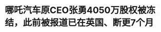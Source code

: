 <!DOCTYPE html>
<html lang="zh-CN">

<head>
    
<title>哪吒汽车原CEO张勇4050万股权被冻结，此前被报道已在英国、断更7个月_腾讯新闻</title>
<meta name="keywords" content="哪吒汽车,张勇,英国,首席执行官,股权,哪吒,桐乡">
<meta name="description" content="5月26日，据白鹿视频消息，企查查APP显示，近日，张勇新增一条股权冻结信息，冻结股权数额4050万元人民币，被冻结标的企业为桐乡合创德力叁科技咨询合伙企业（有限合伙），冻结日期自2025年5月13日至2028年5月12日，执行法院为浙江省嘉兴市桐乡市人民法院。此前，哪吒汽车原CEO张勇回应“在英国”传闻。据此前报道，2025年...">
<meta name="author" content="腾讯网">
<meta name="copyright" content="Copyright 1998 - 2025 Tencent. All Rights Reserved">
<meta property="og:type" content="news" />

<meta property="og:title" content="哪吒汽车原CEO张勇4050万股权被冻结，此前被报道已在英国、断更7个月_腾讯新闻" />
<meta property="og:description" content="5月26日，据白鹿视频消息，企查查APP显示，近日，张勇新增一条股权冻结信息，冻结股权数额4050万元人民币，被冻结标的企业为桐乡合创德力叁科技咨询合伙企业（有限合伙），冻结日期自2025年5月13日至2028年5月12日，执行法院为浙江省嘉兴市桐乡市人民法院。此前，哪吒汽车原CEO张勇回应“在英国”传闻。据此前报道，2025年..." />
<meta property="og:url" content="https://news.qq.com/rain/a/20250526A02DUZ00" />
<meta property="og:image" content="https://inews.gtimg.com/news_ls/ORGI5ykwDFpllBibdXoELI6Ydioq4g7h9fU7EpQpGfVRkAA_640330/0" />
<meta property="article:author" content="九派新闻" />
<meta property="article:published_time" content="2025-05-26 10:02:12" />
<meta property="category" content="auto" />

<meta name="baidu-site-verification" content="jJeIJ5X7pP" />
    <meta charset="utf-8" />
<meta http-equiv="X-UA-Compatible" content="IE=Edge" />
<meta name="viewport" content="width=device-width, initial-scale=1, shrink-to-fit=no" />
<link rel="dns-prefetch" href="mat1.gtimg.com">
<link rel="dns-prefetch" href="i.news.qq.com">
<link rel="shortcut icon" href="https://mat1.gtimg.com/qqcdn/qqindex2021/favicon.ico">
<script nomodule="true" src="https://mat1.gtimg.com/qqcdn/qqindex2021/common-static/20240515201444/core3-37-1.min.js"></script>
<script>
  try {
    if (!window.IntersectionObserver) {
      var observerScript = document.createElement('script');
      observerScript.src = "https://mat1.gtimg.com/qqcdn/qqindex2021/common-static/20241024141058/intersection-observer-polyfill.js";
      document.head.appendChild(observerScript);
    }
  } catch (error) {}
</script>

<script>
  try {
    if (!Element.prototype.scrollTo) {
      var scrollScript = document.createElement('script');
      scrollScript.src = "https://mat1.gtimg.com/qqcdn/qqindex2021/common-static/20241025153001/scroll-behavior-polyfill.js";
      document.head.appendChild(scrollScript);
    }
  } catch (error) {}
</script>
<script>
  try {
    if ('scrollRestoration' in window.history) {
      window.history.scrollRestoration = 'manual';
    }
    window.isPcClient = Boolean(window.electron) && (
      window.navigator.userAgent.indexOf('pc-client') > 0 ||
      window.navigator.userAgent.indexOf('TencentNews') > 0
    );
  } catch {}
</script>
<script>
  try {
    if (window.isPcClient) {
      var bodyStyle = document.createElement('style');
      bodyStyle.innerText = 'body{ zoom: 0.95 }';
      document.head.appendChild(bodyStyle);
    }
  } catch {}
</script>
<script>
  window.DATA = {"url":"https://view.inews.qq.com/a/20250526A02DUZ00","article_id":"20250526A02DUZ00","article_type":"0","title":"哪吒汽车原CEO张勇4050万股权被冻结，此前被报道已在英国、断更7个月","desc":"5月26日，据白鹿视频消息，企查查APP显示，近日，张勇新增一条股权冻结信息，冻结股权数额4050万元人民币，被冻结标的企业为桐乡合创德力叁科技咨询合伙企业（有限合伙），冻结日期自2025年5月13日至2028年5月12日，执行法院为浙江省嘉兴市桐乡市人民法院。此前，哪吒汽车原CEO张勇回应“在英国”传闻。据此前报道，2025年...","iNewsRecommendLevel":1,"abstract":"5月26日，据白鹿视频消息，企查查APP显示，近日，张勇新增一条股权冻结信息，冻结股权数额4050万元人民币，被冻结标的企业为桐乡合创德力叁科技咨询合伙企业（有限合伙），冻结日期自2025年5月13日至2028年5月12日，执行法院为浙江省嘉兴市桐乡市人民法院。此前，哪吒汽车原CEO张勇回应“在英国”传闻。据此前报道，2025年...","catalog1":"auto","ad_channel_sign":"auto","introduction":"","media":"九派新闻","media_id":"19079303","pubtime":"2025-05-26 10:02:12","comment_id":"8414872322","political":0,"cmsId":"20250526A02DUZ00","cms_id":"20250526A02DUZ00","closeAllAd":0,"closeAllFavorite":false,"originContent":{"directory":{"ai_list":null,"enable":2,"list":null},"key_points_show":["哪吒汽车原CEO张勇的股权被冻结，冻结金额4050万元人民币，冻结日期至2028年5月12日。","此前，张勇回应“在英国”传闻，表示仍担任哪吒汽车顾问，为公司四处奔波融资。","自2024年以来，哪吒汽车风波不断，包括资金链紧张、降薪、裁员等。","由于资金紧张，哪吒汽车曾寻求融资和努力自救，但目前公司运营捉襟见肘。","此外，哪吒汽车原CEO张勇曾办理英国签证，但目前身处英国传闻尚未得到证实。"],"text":"\u003cdiv class=\"rich_media_content\"\u003e\u003c!--NO_AD_ERROR_5_1--\u003e\u003cp\u003e5月26日，据白鹿视频消息，企查查APP显示，近日，张勇新增一条股权冻结信息，冻结股权数额4050万元人民币，被冻结标的企业为桐乡\u003c!--SECURE_LINK_BEGIN_0--\u003e合创\u003c!--SECURE_LINK_END_0--\u003e德力叁科技咨询合伙企业（有限合伙），冻结日期自2025年5月13日至2028年5月12日，执行法院为浙江省嘉兴市桐乡市人民法院。\u003c!--NO_AD_0--\u003e\u003c!--EOP_0--\u003e\u003c/p\u003e\u003c!--PARAGRAPH_0--\u003e\u003cp\u003e\u003c/p\u003e\u003cdiv data-exeditor-arbitrary-box=\"image-box\"\u003e\u003c!--IMG_0--\u003e\u003c/div\u003e\u003cp\u003e\u003c/p\u003e\u003cp\u003e此前，\u003c!--SECURE_LINK_BEGIN_1--\u003e哪吒汽车\u003c!--SECURE_LINK_END_1--\u003e原CEO张勇回应“在英国”传闻。\u003c/p\u003e\u003cp\u003e\u003c/p\u003e\u003cp\u003e据此前报道，2025年4月，网络流传多段哪吒汽车经销商向哪吒汽车要钱的视频。\u003c/p\u003e\u003cp\u003e\u003c/p\u003e\u003cp\u003e视频中有经销商称，从去年9月份到现在，厂家从未正面回应过经销商们哪怕一次消息，全靠传言。\u003c/p\u003e\u003cp\u003e\u003c/p\u003e\u003cp\u003e4月14日，哪吒汽车贵州某经销商周某接受红星新闻记者采访时表示，他已经抵达桐乡市，希望哪吒汽车将拖欠他们的钱款还了，但是没有得到妥善解决。\u003c/p\u003e\u003cp\u003e\u003c/p\u003e\u003cp\u003e哪吒汽车相关负责人回应此事，称从经销商层面来讲，\u003cstrong\u003e他们讲述的事情和实际情况是相符的。从去年哪吒汽车爆出资金链紧张以来，公司一直在寻求融资、努力自救。情况不是那么乐观，还在积极地推进当中。\u003c/strong\u003e\u003c/p\u003e\u003cp\u003e\u003c/p\u003e\u003cp\u003e“我们现在该努力的都在努力，但对于陷入困境的车企来说要进一步融资是很难的。公司经营管理团队还没放弃，一直在做各种努力。供应商反映的事实肯定是存在的，现在也在积极地寻找办法帮他们解决。”该名负责人说。\u003c/p\u003e\u003cp\u003e\u003c/p\u003e\u003cdiv data-exeditor-arbitrary-box=\"image-box\"\u003e\u003c!--IMG_1--\u003e\u003c/div\u003e\u003cp class=\"qqnews_image_desc\" style=\"color: #666; font-size: 14px; text-align: center\"\u003e图源：视觉中国\u003c/p\u003e\u003cp\u003e2024年以来，哪吒汽车风波不断。\u003c/p\u003e\u003cp\u003e\u003c/p\u003e\u003cp\u003e据证券时报，有认证为“哪吒汽车员工”的网友在第三方平台称，“哪吒汽车已经发不出工资，并且欠了供应商很多钱”，其还奉劝“大家买哪吒汽车谨慎”。\u003c/p\u003e\u003cp\u003e\u003c/p\u003e\u003cp\u003e彼时，哪吒汽车有关负责人回应称，公司正在进行一系列积极的内部管理变革，包括工资结构调整和绩效考核体系的优化。在此过程中，一线销售人员与工厂员工均已按时发放薪资，其余人员先按薪资50%发放，剩余部分待方案通过之后补发。公司方面还透露，其中层和高管在做股权优化和薪资架构调整，IPO前要确权，因此部分工资发放稍慢。\u003c!--NO_AD_1--\u003e\u003c!--EOP_1--\u003e\u003c/p\u003e\u003c!--PARAGRAPH_1--\u003e\u003cp\u003e\u003c/p\u003e\u003cp\u003e去年10月末，哪吒汽车又传出降薪消息。据媒体报道，哪吒汽车自9月1日起降薪，降薪梯度具体为年薪100万元以上的员工降薪30%；年薪50万元至100万元的员工降薪20%；年薪30万元至50万元的员工降薪10%；年薪30万元以下的员工降薪5%。\u003c!--NO_AD_2--\u003e\u003c!--EOP_2--\u003e\u003c/p\u003e\u003c!--PARAGRAPH_2--\u003e\u003cp\u003e\u003c/p\u003e\u003cp\u003e对此，哪吒汽车回应称，面对当前复杂多变的市场环境，公司必须采取措施来应对挑战。其中包括实施机构精简、裁汰冗员、业务聚焦、扁平化管理等一系列举措，推动公司向更加高效、精益的运营模式转变。\u003c/p\u003e\u003cp\u003e\u003c/p\u003e\u003cp\u003e降薪余波尚未平息。2024年11月7日，媒体又爆出哪吒汽车启动大比例裁员。据财联社的报道，公司此次裁员比例最高或达到70%，各部门有差异。哪吒汽车则称其在构建更集中高效的组织架构，分部门按业务要求和未来发展需要进行整合。\u003c!--NO_AD_3--\u003e\u003c!--EOP_3--\u003e\u003c/p\u003e\u003c!--PARAGRAPH_3--\u003e\u003cp\u003e\u003c/p\u003e\u003cp\u003e此外，同日，A股公司埃夫特（688165）披露，公司作为原告，对合众新能源宜春分公司（下称“宜春合众”）及合众新能源汽车股份有限公司（下称“合众汽车”）提起诉讼并于2024年11月6日收到宜春市袁州区人民法院出具的《受理案件通知书》。证券时报记者注意到，上述诉讼源于宜春合众拖欠逾4800万元货款所致。\u003c!--NO_AD_4--\u003e\u003c!--EOP_4--\u003e\u003c/p\u003e\u003c!--PARAGRAPH_4--\u003e\u003cp\u003e\u003c/p\u003e\u003cdiv data-exeditor-arbitrary-box=\"image-box\"\u003e\u003c!--IMG_2--\u003e\u003c/div\u003e\u003cp\u003e\u003c/p\u003e\u003cp\u003e2025年4月，有知情人士透露，哪吒汽车原CEO\u003c!--SECURE_LINK_BEGIN_2--\u003e张勇\u003c!--SECURE_LINK_END_2--\u003e在离职哪吒前已经办理了英国签证，目前已身在英国。\u003c/p\u003e\u003cp\u003e\u003c/p\u003e\u003cp\u003e14日下午，据第一财经日报消息，张勇在朋友圈回应，“感谢大家关心，看到网络上一些传闻，至今仍担任哪吒汽车顾问，为公司四处奔波融资。”\u003c/p\u003e\u003cp\u003e\u003c/p\u003e\u003cp\u003e此外，封面新闻记者向哪吒汽车内部管理层询问张勇在英国一事是否属实，公司是否正常运转时，对方表示：“这个真的不知情，公司在正常运转，但运营捉襟见肘。”\u003c/p\u003e\u003cp\u003e\u003c/p\u003e\u003cdiv data-exeditor-arbitrary-box=\"image-box\"\u003e\u003c!--IMG_3--\u003e\u003c/div\u003e\u003cp class=\"qqnews_image_desc\" style=\"color: #666; font-size: 14px; text-align: center\"\u003e张勇。图源：哪吒汽车\u003c/p\u003e\u003cp\u003e4月17日，据媒体报道，哪吒汽车原CEO张勇将其微博账号内容全部隐藏。\u003c/p\u003e\u003cp\u003e\u003c/p\u003e\u003cp\u003e截至发稿，张勇微博粉丝量为34.2万，其微博账号中所有内容已无法查看。\u003c/p\u003e\u003cp\u003e\u003c/p\u003e\u003cp\u003e张勇的抖音短视频账号目前仍然正常，截至发稿，其抖音账号粉丝量为59.5万。\u003c/p\u003e\u003cp\u003e\u003c/p\u003e\u003cdiv data-exeditor-arbitrary-box=\"image-box\"\u003e\u003c!--IMG_4--\u003e\u003c/div\u003e\u003cp\u003e\u003c/p\u003e\u003cp\u003e\u003c/p\u003e\u003cp\u003e\u003c/p\u003e\u003cp\u003e微信编辑：十月\u003c/p\u003e\u003cp\u003e审核：凌山\u003c/p\u003e\u003cp\u003e\u003cstrong\u003e【来源：九派新闻综合白鹿视频、封面新闻、21世纪经济报道、红星新闻、四川观察、此前报道等】\u003c/strong\u003e\u003c/p\u003e\u003cp\u003e\u003cstrong\u003e声明：此文版权归原作者所有，若有来源错误或者侵犯您的合法权益，您可通过邮箱与我们取得联系，我们将及时进行处理。邮箱地址：jpbl@jp.jiupainews.com\u003c/strong\u003e\u003c/p\u003e\u003cp\u003e\u003c/p\u003e\u003cdiv powered-by=\"qqnews_ex-editor\"\u003e\u003c/div\u003e\u003cstyle\u003e.rich_media_content{--news-tabel-th-night-color: #444444;--news-font-day-color: #333;--news-font-night-color: #d9d9d9;--news-bottom-distance: 22px}.rich_media_content p:not([data-exeditor-arbitrary-box=image-box]){letter-spacing:.5px;line-height:30px;margin-bottom:var(--news-bottom-distance);word-wrap:break-word}.rich_media_content{color:var(--news-font-day-color);font-size:18px}@media(prefers-color-scheme:dark){body:not([data-weui-theme=light]):not([dark-mode-disable=true]) .rich_media_content p:not([data-exeditor-arbitrary-box=image-box]){letter-spacing:.5px;line-height:30px;margin-bottom:var(--news-bottom-distance);word-wrap:break-word}body:not([data-weui-theme=light]):not([dark-mode-disable=true]) .rich_media_content{color:var(--news-font-night-color)}}.data_color_scheme_dark .rich_media_content p:not([data-exeditor-arbitrary-box=image-box]){letter-spacing:.5px;line-height:30px;margin-bottom:var(--news-bottom-distance);word-wrap:break-word}.data_color_scheme_dark .rich_media_content{color:var(--news-font-night-color)}.data_color_scheme_dark .rich_media_content{font-size:18px}.rich_media_content p[data-exeditor-arbitrary-box=image-box]{margin-bottom:11px}.rich_media_content\u003ediv:not(.qnt-video),.rich_media_content\u003esection{margin-bottom:var(--news-bottom-distance)}.rich_media_content hr{margin-bottom:var(--news-bottom-distance)}.rich_media_content .link_list{margin:0;margin-top:20px;min-height:0!important}.rich_media_content blockquote{background:#f9f9f9;border-left:6px solid #ccc;margin:1.5em 10px;padding:.5em 10px}.rich_media_content blockquote p{margin-bottom:0!important}.data_color_scheme_dark .rich_media_content blockquote{background:#323232}@media(prefers-color-scheme:dark){body:not([data-weui-theme=light]):not([dark-mode-disable=true]) .rich_media_content blockquote{background:#323232}}.rich_media_content ol[data-ex-list]{--ol-start: 1;--ol-list-style-type: decimal;list-style-type:none;counter-reset:olCounter calc(var(--ol-start,1) - 1);position:relative}.rich_media_content ol[data-ex-list]\u003eli\u003e:first-child::before{content:counter(olCounter,var(--ol-list-style-type)) '. ';counter-increment:olCounter;font-variant-numeric:tabular-nums;display:inline-block}.rich_media_content ul[data-ex-list]{--ul-list-style-type: circle;list-style-type:none;position:relative}.rich_media_content ul[data-ex-list].nonUnicode-list-style-type\u003eli\u003e:first-child::before{content:var(--ul-list-style-type) ' ';font-variant-numeric:tabular-nums;display:inline-block;transform:scale(0.5)}.rich_media_content ul[data-ex-list].unicode-list-style-type\u003eli\u003e:first-child::before{content:var(--ul-list-style-type) ' ';font-variant-numeric:tabular-nums;display:inline-block;transform:scale(0.8)}.rich_media_content ol:not([data-ex-list]){padding-left:revert}.rich_media_content ul:not([data-ex-list]){padding-left:revert}.rich_media_content table{display:table;border-collapse:collapse;margin-bottom:var(--news-bottom-distance)}.rich_media_content table th,.rich_media_content table td{word-wrap:break-word;border:1px solid #ddd;white-space:nowrap;padding:2px 5px}.rich_media_content table th{font-weight:700;background-color:#f0f0f0;text-align:left}.rich_media_content table p{margin-bottom:0!important}.data_color_scheme_dark .rich_media_content table th{background:var(--news-tabel-th-night-color)}@media(prefers-color-scheme:dark){body:not([data-weui-theme=light]):not([dark-mode-disable=true]) .rich_media_content table th{background:var(--news-tabel-th-night-color)}}.rich_media_content .qqnews_image_desc,.rich_media_content p[type=om-image-desc]{line-height:20px!important;text-align:center!important;font-size:14px!important;color:#666!important}.rich_media_content div[data-exeditor-arbitrary-box=wrap]:not([data-exeditor-arbitrary-box-special-style]){max-width:100%}.rich_media_content .qqnews-content{--wmfont: 0;--wmcolor: transparent;font-size:var(--wmfont);color:var(--wmcolor);line-height:var(--wmfont)!important;margin-bottom:var(--wmfont)!important}.rich_media_content .qqnews_sign_emphasis{background:#f7f7f7}.rich_media_content .qqnews_sign_emphasis ol{word-wrap:break-word;border:none;color:#5c5c5c;line-height:28px;list-style:none;margin:14px 0 6px;padding:16px 15px 4px}.rich_media_content .qqnews_sign_emphasis p{margin-bottom:12px!important}.rich_media_content .qqnews_sign_emphasis ol\u003eli\u003ep{padding-left:30px}.rich_media_content .qqnews_sign_emphasis ol\u003eli{list-style:none}.rich_media_content .qqnews_sign_emphasis ol\u003eli\u003ep:first-child::before{margin-left:-30px;content:counter(olCounter,decimal) ''!important;counter-increment:olCounter!important;font-variant-numeric:tabular-nums!important;background:#37f;border-radius:2px;color:#fff;font-size:15px;font-style:normal;text-align:center;line-height:18px;width:18px;height:18px;margin-right:12px;position:relative;top:-1px}.data_color_scheme_dark .rich_media_content .qqnews_sign_emphasis{background:#262626}.data_color_scheme_dark .rich_media_content .qqnews_sign_emphasis ol\u003eli\u003ep{color:#a9a9a9}@media(prefers-color-scheme:dark){body:not([data-weui-theme=light]):not([dark-mode-disable=true]) .rich_media_content .qqnews_sign_emphasis{background:#262626}body:not([data-weui-theme=light]):not([dark-mode-disable=true]) .rich_media_content .qqnews_sign_emphasis ol\u003eli\u003ep{color:#a9a9a9}}.rich_media_content h1,.rich_media_content h2,.rich_media_content h3,.rich_media_content h4,.rich_media_content h5,.rich_media_content h6{margin-bottom:var(--news-bottom-distance);font-weight:700}.rich_media_content h1{font-size:20px}.rich_media_content h2,.rich_media_content h3{font-size:19px}.rich_media_content h4,.rich_media_content h5,.rich_media_content h6{font-size:18px}.rich_media_content li:empty{display:none}.rich_media_content ul,.rich_media_content ol{margin-bottom:var(--news-bottom-distance)}.rich_media_content div\u003ep:only-child{margin-bottom:0!important}.rich_media_content .cms-cke-widget-title-wrap p{margin-bottom:0!important}\u003c/style\u003e\u003c/div\u003e","version":"v2"},"originAttribute":{"IMG_0":{"bigOrigUrl":"https://inews.gtimg.com/om_bt/OwiyqheBX-9UrnP8-II8pPFS0_TTT8wSxoodMKEyG-rFgAA/0","compressUrl":"https://inews.gtimg.com/om_bt/OwiyqheBX-9UrnP8-II8pPFS0_TTT8wSxoodMKEyG-rFgAA/641","desc":"","fullPic":"1","height":364,"imgurl0":"https://inews.gtimg.com/om_bt/OwiyqheBX-9UrnP8-II8pPFS0_TTT8wSxoodMKEyG-rFgAA/0","imgurl1000":"https://inews.gtimg.com/om_bt/OwiyqheBX-9UrnP8-II8pPFS0_TTT8wSxoodMKEyG-rFgAA/1000","islong":0,"origUrl":"https://inews.gtimg.com/om_bt/OwiyqheBX-9UrnP8-II8pPFS0_TTT8wSxoodMKEyG-rFgAA/641","size":187,"style":"display: inline-block; max-width: 100%; width: 690px","thumb":"https://inews.gtimg.com/om_bt/OwiyqheBX-9UrnP8-II8pPFS0_TTT8wSxoodMKEyG-rFgAA_181x181s/0","url":"https://inews.gtimg.com/om_bt/OwiyqheBX-9UrnP8-II8pPFS0_TTT8wSxoodMKEyG-rFgAA/641","width":641},"IMG_1":{"bigOrigUrl":"https://inews.gtimg.com/om_bt/Oz0kc9SusbAJFjJ7LBZdNwbdsPc18mfp82qrcCDVDn6qoAA/0","compressUrl":"https://inews.gtimg.com/om_bt/Oz0kc9SusbAJFjJ7LBZdNwbdsPc18mfp82qrcCDVDn6qoAA/641","desc":"","fullPic":"1","height":427,"imgurl0":"https://inews.gtimg.com/om_bt/Oz0kc9SusbAJFjJ7LBZdNwbdsPc18mfp82qrcCDVDn6qoAA/0","imgurl1000":"https://inews.gtimg.com/om_bt/Oz0kc9SusbAJFjJ7LBZdNwbdsPc18mfp82qrcCDVDn6qoAA/1000","islong":0,"origUrl":"https://inews.gtimg.com/om_bt/Oz0kc9SusbAJFjJ7LBZdNwbdsPc18mfp82qrcCDVDn6qoAA/641","size":100,"style":"display: inline-block; max-width: 100%; width: 1080px","thumb":"https://inews.gtimg.com/om_bt/Oz0kc9SusbAJFjJ7LBZdNwbdsPc18mfp82qrcCDVDn6qoAA_181x181s/0","url":"https://inews.gtimg.com/om_bt/Oz0kc9SusbAJFjJ7LBZdNwbdsPc18mfp82qrcCDVDn6qoAA/641","width":641},"IMG_2":{"bigOrigUrl":"https://inews.gtimg.com/om_bt/OIPTjeC7WYcp2Keqd2tmXVKGIVXa7_nd2CRXz9hrD-WUsAA/0","compressUrl":"https://inews.gtimg.com/om_bt/OIPTjeC7WYcp2Keqd2tmXVKGIVXa7_nd2CRXz9hrD-WUsAA/641","desc":"","fullPic":"1","height":583,"imgurl0":"https://inews.gtimg.com/om_bt/OIPTjeC7WYcp2Keqd2tmXVKGIVXa7_nd2CRXz9hrD-WUsAA/0","imgurl1000":"https://inews.gtimg.com/om_bt/OIPTjeC7WYcp2Keqd2tmXVKGIVXa7_nd2CRXz9hrD-WUsAA/1000","islong":0,"origUrl":"https://inews.gtimg.com/om_bt/OIPTjeC7WYcp2Keqd2tmXVKGIVXa7_nd2CRXz9hrD-WUsAA/641","size":88,"style":"display: inline-block; max-width: 100%; width: 1080px","thumb":"https://inews.gtimg.com/om_bt/OIPTjeC7WYcp2Keqd2tmXVKGIVXa7_nd2CRXz9hrD-WUsAA_181x181s/0","url":"https://inews.gtimg.com/om_bt/OIPTjeC7WYcp2Keqd2tmXVKGIVXa7_nd2CRXz9hrD-WUsAA/641","width":641},"IMG_3":{"bigOrigUrl":"https://inews.gtimg.com/om_bt/OnZ_P9B5ekSsGLJk7O2bMcROnDnwqpq1QCd8_uQ9A73ZcAA/0","compressUrl":"https://inews.gtimg.com/om_bt/OnZ_P9B5ekSsGLJk7O2bMcROnDnwqpq1QCd8_uQ9A73ZcAA/641","desc":"","fullPic":"1","height":427,"imgurl0":"https://inews.gtimg.com/om_bt/OnZ_P9B5ekSsGLJk7O2bMcROnDnwqpq1QCd8_uQ9A73ZcAA/0","imgurl1000":"https://inews.gtimg.com/om_bt/OnZ_P9B5ekSsGLJk7O2bMcROnDnwqpq1QCd8_uQ9A73ZcAA/1000","islong":0,"origUrl":"https://inews.gtimg.com/om_bt/OnZ_P9B5ekSsGLJk7O2bMcROnDnwqpq1QCd8_uQ9A73ZcAA/641","size":193,"style":"display: inline-block; max-width: 100%; width: 1080px","thumb":"https://inews.gtimg.com/om_bt/OnZ_P9B5ekSsGLJk7O2bMcROnDnwqpq1QCd8_uQ9A73ZcAA_181x181s/0","url":"https://inews.gtimg.com/om_bt/OnZ_P9B5ekSsGLJk7O2bMcROnDnwqpq1QCd8_uQ9A73ZcAA/641","width":641},"IMG_4":{"bigOrigUrl":"https://inews.gtimg.com/om_bt/OO7mORcHRufUjZGq53VWwda7auaaoWTwB7fco_cZUvQzwAA/0","compressUrl":"https://inews.gtimg.com/om_bt/OO7mORcHRufUjZGq53VWwda7auaaoWTwB7fco_cZUvQzwAA/641","desc":"","fullPic":"1","height":1026,"imgurl0":"https://inews.gtimg.com/om_bt/OO7mORcHRufUjZGq53VWwda7auaaoWTwB7fco_cZUvQzwAA/0","imgurl1000":"https://inews.gtimg.com/om_bt/OO7mORcHRufUjZGq53VWwda7auaaoWTwB7fco_cZUvQzwAA/1000","islong":0,"origUrl":"https://inews.gtimg.com/om_bt/OO7mORcHRufUjZGq53VWwda7auaaoWTwB7fco_cZUvQzwAA/641","size":283,"style":"display: inline-block; max-width: 100%; width: 1080px","thumb":"https://inews.gtimg.com/om_bt/OO7mORcHRufUjZGq53VWwda7auaaoWTwB7fco_cZUvQzwAA_181x181s/0","url":"https://inews.gtimg.com/om_bt/OO7mORcHRufUjZGq53VWwda7auaaoWTwB7fco_cZUvQzwAA/641","width":641},"SECURE_LINK_BEGIN_0":{"cms_orig_info":{"desc":"合创","trust_level":1,"type":"huaci_car","url":"https://auto.qq.com/h5/select.html/?qnShowType=1#/vehicle?brand_id=336\u0026source=article_underline_word"},"desc":"合创","trust_level":1,"type":"huaci_car","url":"https://auto.qq.com/h5/select.html/?qnShowType=1#/vehicle?brand_id=336\u0026source=article_underline_word"},"SECURE_LINK_BEGIN_1":{"cms_orig_info":{"desc":"哪吒汽车","trust_level":1,"type":"huaci_car","url":"https://auto.qq.com/h5/select.html/?qnShowType=1#/vehicle?brand_id=325\u0026source=article_underline_word"},"desc":"哪吒汽车","trust_level":1,"type":"huaci_car","url":"https://auto.qq.com/h5/select.html/?qnShowType=1#/vehicle?brand_id=325\u0026source=article_underline_word"},"SECURE_LINK_END_0":{"trust_level":1},"SECURE_LINK_END_1":{"trust_level":1}},"selfDeclare":{},"userAddress":"湖北","card":{"chlid":"19079303","chlname":"九派新闻","desc":"只提供最有价值的信息","icon":"http://inews.gtimg.com/newsapp_ls/0/15492665574_200200/0","msgEntry":1,"uin":"ecf6c1548966eaef09902ebd99b9d93763","update_frequency":"0","vip_desc":"武汉晨报九派新闻官方账号","vip_icon_night":"http://inews.gtimg.com/newsapp_ls/0/14876049528/0","vip_place":"left","vip_type":"30013","vip_icon":"http://inews.gtimg.com/newsapp_ls/0/14876049251/0","vip_type_new":"30013","suid":"8QMf1nla7YwVujre","liveInfo":{"roomID":"1366522936","roomStatus":"1","cms_id":"PLV2025052604045000","article_type":"575"},"cpLevel":1},"interationCount":{"like":10,"collect":5,"share":17},"payment_info":{},"article_is_pay":false,"payment_column_info_v1":{"is_column_pay":false,"read_count_all":0},"tag_info_item":null,"contentWordsNum":1489,"extraProperty":{"FeedbackDetailDisableInsert":0,"zanSkinType":""},"relateWelfare":{},"aiSwitch":true,"isOversize":false,"videoArr":[]};
</script>
<script>
  window.channelInfo = {"channelConfig":{"channelNav":[{"_auto_id":"1","active_alien_img":"","alien_img":"","channel_id":"news_news_home","is_local":"0","link":"https://www.qq.com","name_cn":"首页","name_en":"home"},{"_auto_id":"2","active_alien_img":"","alien_img":"","channel_id":"news_news_top","is_local":"0","link":"","name_cn":"要闻","name_en":"news"},{"_auto_id":"4","active_alien_img":"","alien_img":"","channel_id":"news_news_bj","is_local":"1","link":"","name_cn":"北京","name_en":"bj"},{"_auto_id":"5","active_alien_img":"","alien_img":"","channel_id":"news_news_finance","is_local":"0","link":"","name_cn":"财经","name_en":"finance"},{"_auto_id":"6","active_alien_img":"","alien_img":"","channel_id":"news_news_tech","is_local":"0","link":"","name_cn":"科技","name_en":"tech"},{"_auto_id":"7","active_alien_img":"","alien_img":"","channel_id":"tv","is_local":"0","link":"https://v.qq.com/channel/tv/?ptag=qqnews","name_cn":"电视剧","name_en":"tv"},{"_auto_id":"8","active_alien_img":"","alien_img":"","channel_id":"news_news_qa","is_local":"0","link":"","name_cn":"热问","name_en":"qa"},{"_auto_id":"9","active_alien_img":"","alien_img":"","channel_id":"news_news_ent","is_local":"0","link":"","name_cn":"娱乐","name_en":"ent"},{"_auto_id":"10","active_alien_img":"","alien_img":"","channel_id":"variety","is_local":"0","link":"https://v.qq.com/channel/variety/?ptag=qqnews","name_cn":"综艺","name_en":"variety"},{"_auto_id":"11","active_alien_img":"","alien_img":"","channel_id":"news_news_sports","is_local":"0","link":"","name_cn":"体育","name_en":"sports"},{"_auto_id":"13","active_alien_img":"","alien_img":"","channel_id":"news_news_nba","is_local":"0","link":"","name_cn":"NBA","name_en":"nba"},{"_auto_id":"14","active_alien_img":"","alien_img":"","channel_id":"news_news_world","is_local":"0","link":"","name_cn":"国际","name_en":"world"},{"_auto_id":"15","active_alien_img":"","alien_img":"","channel_id":"news_news_mil","is_local":"0","link":"","name_cn":"军事","name_en":"milite"},{"_auto_id":"16","active_alien_img":"","alien_img":"","channel_id":"news_news_auto","is_local":"0","link":"","name_cn":"汽车","name_en":"auto"},{"_auto_id":"17","active_alien_img":"","alien_img":"","channel_id":"news_news_house","is_local":"0","link":"","name_cn":"房产","name_en":"house"},{"_auto_id":"18","active_alien_img":"","alien_img":"","channel_id":"news_news_edu","is_local":"0","link":"","name_cn":"教育","name_en":"edu"},{"_auto_id":"19","active_alien_img":"","alien_img":"","channel_id":"news_news_antip","is_local":"0","link":"","name_cn":"健康","name_en":"health"},{"_auto_id":"20","active_alien_img":"","alien_img":"","channel_id":"news_news_video","is_local":"0","link":"","name_cn":"视频","name_en":"video"},{"_auto_id":"21","active_alien_img":"","alien_img":"","channel_id":"news_news_game","is_local":"0","link":"","name_cn":"游戏","name_en":"games"},{"_auto_id":"22","active_alien_img":"","alien_img":"","channel_id":"news_news_nchupin","is_local":"0","link":"","name_cn":"眼界","name_en":"chupin"},{"_auto_id":"24","active_alien_img":"","alien_img":"","channel_id":"news_news_football","is_local":"0","link":"","name_cn":"足球","name_en":"football"},{"_auto_id":"25","active_alien_img":"","alien_img":"","channel_id":"news_news_kepu","is_local":"0","link":"","name_cn":"科学","name_en":"kepu"},{"_auto_id":"26","active_alien_img":"","alien_img":"","channel_id":"news_news_digi","is_local":"0","link":"","name_cn":"数码","name_en":"digi"},{"_auto_id":"28","active_alien_img":"","alien_img":"","channel_id":"ymzx","is_local":"0","link":"https://gamer.qq.com/v2/cloudgame/game/96897?ichannel=txxwpc0Ftxxwpc1","name_cn":"元梦之星","name_en":"news_news_ymzx"},{"_auto_id":"31","active_alien_img":"","alien_img":"","channel_id":"movie","is_local":"0","link":"https://v.qq.com/channel/movie/?ptag=qqnews","name_cn":"电影","name_en":"movie"},{"_auto_id":"32","active_alien_img":"","alien_img":"","channel_id":"news_news_esport","is_local":"0","link":"","name_cn":"电竞","name_en":"esport"},{"_auto_id":"34","active_alien_img":"","alien_img":"","channel_id":"news_news_history","is_local":"0","link":"","name_cn":"历史","name_en":"history"},{"_auto_id":"35","active_alien_img":"","alien_img":"","channel_id":"news_news_baby","is_local":"0","link":"","name_cn":"育儿","name_en":"baby"},{"_auto_id":"36","active_alien_img":"","alien_img":"","channel_id":"hbjy","is_local":"0","link":"https://gp.qq.com/act/a20250421mnqlx/news.shtml","name_cn":"和平精英","name_en":"news_news_hbjy"},{"_auto_id":"37","active_alien_img":"","alien_img":"","channel_id":"cloud_gamer","is_local":"0","link":"https://gamer.qq.com/?ichannel=txxwpc0Ftxxwpc1","name_cn":"云游戏","name_en":"cloud_gamer"},{"_auto_id":"38","active_alien_img":"","alien_img":"","channel_id":"news_news_lic","is_local":"0","link":"","name_cn":"理财","name_en":"finance_licai"},{"_auto_id":"39","active_alien_img":"","alien_img":"","channel_id":"news_news_istock","is_local":"0","link":"","name_cn":"股票","name_en":"finance_stock"},{"_auto_id":"40","active_alien_img":"","alien_img":"","channel_id":"ren_min_shi_pin","is_local":"0","link":"https://news.qq.com/omn/author/8QMd3Hld74cbujbY?tab=om_video","name_cn":"人民视频","name_en":"ren_min_shi_pin"},{"_auto_id":"41","active_alien_img":"","alien_img":"","channel_id":"news_news_weather","is_local":"0","link":"https://tianqi.qq.com/index.htm","name_cn":"天气","name_en":"weather"}]}};
</script>
<script>
  window.articleConfig = {"rightConfig":[{"_auto_id":"1","category_key":"default","modules":"{\"moduleList\":[{\"title\":\"作者其他文章\",\"id\":\"user_article\"},{\"title\":\"精选视频\",\"id\":\"video_album\",\"videoType\":\"tag\",\"videoId\":\"aUepxrtchGM=\",\"isSticky\":0},{\"title\":\"下载条\",\"id\":\"download_banner\",\"isSticky\":1},{\"title\":\"热点榜\",\"id\":\"hot_rank_list\",\"isSticky\":1},{\"title\":\"广告推广\",\"id\":\"ssp_ad_module\",\"category\":\"ad_ssp\",\"loid\":\"109\",\"isSticky\":1},{\"title\":\"广告推广位\",\"id\":\"c2s_ad_module\",\"category\":\"right_c2s\",\"path\":\"QQcom_all_Rectangle-1|QQcom_all_Rectangle-2|QQcom_all_Rectangle-3\",\"isSticky\":1}]}"},{"_auto_id":"2","category_key":"ent","modules":"{\"moduleList\":[{\"title\":\"作者其他文章\",\"id\":\"user_article\"},{\"title\":\"精选视频\",\"id\":\"video_album\",\"videoType\":\"tag\",\"videoId\":\"aUepxrtchGM=\"},{\"title\":\"下载条\",\"id\":\"download_banner\",\"isSticky\":1},{\"title\":\"热点榜\",\"id\":\"hot_rank_list\",\"isSticky\":1},{\"title\":\"广告推广\",\"id\":\"ssp_ad_module\",\"category\":\"ad_ssp\",\"loid\":\"109\",\"isSticky\":1},{\"title\":\"广告推广\",\"id\":\"ssp_ad_module\",\"category\":\"ad_ssp\",\"loid\":\"117\",\"isSticky\":1}]}"},{"_auto_id":"3","category_key":"game","modules":"{\"moduleList\":[{\"title\":\"作者其他文章\",\"id\":\"user_article\"},{\"title\":\"精选视频\",\"id\":\"video_album\",\"videoType\":\"tag\",\"videoId\":\"aUepxrtchGM=\"},{\"title\":\"热门游戏\",\"id\":\"recommend_game\",\"isSticky\":0},{\"title\":\"下载条\",\"id\":\"download_banner\",\"isSticky\":1},{\"title\":\"热点榜\",\"id\":\"hot_rank_list\",\"isSticky\":1},{\"title\":\"广告推广\",\"id\":\"ssp_ad_module\",\"category\":\"ad_ssp\",\"loid\":\"109\",\"isSticky\":1},{\"title\":\"广告推广位\",\"id\":\"c2s_ad_module\",\"category\":\"right_c2s\",\"path\":\"QQcom_all_Rectangle-1|QQcom_all_Rectangle-2|QQcom_all_Rectangle-3\",\"isSticky\":1}]}"},{"_auto_id":"4","category_key":"tech","modules":"{\"moduleList\":[{\"title\":\"作者其他文章\",\"id\":\"user_article\"},{\"title\":\"精选视频\",\"id\":\"video_album\",\"videoType\":\"tag\",\"videoId\":\"aUepxrtchGM=\"},{\"title\":\"下载条\",\"id\":\"download_banner\",\"isSticky\":1},{\"title\":\"热点榜\",\"id\":\"hot_rank_list\",\"isSticky\":1},{\"title\":\"广告推广\",\"id\":\"ssp_ad_module\",\"category\":\"ad_ssp\",\"loid\":\"109\",\"isSticky\":1},{\"title\":\"广告推广位\",\"id\":\"c2s_ad_module\",\"category\":\"right_c2s\",\"path\":\"QQcom_all_Rectangle-1|QQcom_all_Rectangle-2|QQcom_all_Rectangle-3\",\"isSticky\":1}]}"},{"_auto_id":"5","category_key":"finance","modules":"{\"moduleList\":[{\"title\":\"作者其他文章\",\"id\":\"user_article\"},{\"title\":\"精选视频\",\"id\":\"video_album\",\"videoType\":\"tag\",\"videoId\":\"aUepxrtchGM=\"},{\"title\":\"下载条\",\"id\":\"download_banner\",\"isSticky\":1},{\"title\":\"热点榜\",\"id\":\"hot_rank_list\",\"isSticky\":1},{\"title\":\"广告推广\",\"id\":\"ssp_ad_module\",\"category\":\"ad_ssp\",\"loid\":\"109\",\"isSticky\":1},{\"title\":\"广告推广位\",\"id\":\"c2s_ad_module\",\"category\":\"right_c2s\",\"path\":\"QQcom_all_Rectangle-1|QQcom_all_Rectangle-2|QQcom_all_Rectangle-3\",\"isSticky\":1}]}"},{"_auto_id":"6","category_key":"news","modules":"{\"moduleList\":[{\"title\":\"作者其他文章\",\"id\":\"user_article\"},{\"title\":\"精选视频\",\"id\":\"video_album\",\"videoType\":\"tag\",\"videoId\":\"aUepxrtchGM=\"},{\"title\":\"下载条\",\"id\":\"download_banner\",\"isSticky\":1},{\"title\":\"热点榜\",\"id\":\"hot_rank_list\",\"isSticky\":1},{\"title\":\"广告推广\",\"id\":\"ssp_ad_module\",\"category\":\"ad_ssp\",\"loid\":\"109\",\"isSticky\":1},{\"title\":\"广告推广位\",\"id\":\"c2s_ad_module\",\"category\":\"right_c2s\",\"path\":\"QQcom_all_Rectangle-1|QQcom_all_Rectangle-2|QQcom_all_Rectangle-3\",\"isSticky\":1}]}"},{"_auto_id":"7","category_key":"fashion","modules":"{\"moduleList\":[{\"title\":\"作者其他文章\",\"id\":\"user_article\"},{\"title\":\"精选视频\",\"id\":\"video_album\",\"videoType\":\"tag\",\"videoId\":\"aUepxrtchGM=\"},{\"title\":\"下载条\",\"id\":\"download_banner\",\"isSticky\":1},{\"title\":\"热点榜\",\"id\":\"hot_rank_list\",\"isSticky\":1},{\"title\":\"广告推广\",\"id\":\"ssp_ad_module\",\"category\":\"ad_ssp\",\"loid\":\"109\",\"isSticky\":1},{\"title\":\"广告推广位\",\"id\":\"c2s_ad_module\",\"category\":\"right_c2s\",\"path\":\"QQcom_all_Rectangle-1|QQcom_all_Rectangle-2|QQcom_all_Rectangle-3\",\"isSticky\":1}]}"},{"_auto_id":"8","category_key":"sports","modules":"{\"moduleList\":[{\"title\":\"作者其他文章\",\"id\":\"user_article\"},{\"title\":\"精选视频\",\"id\":\"video_album\",\"videoType\":\"tag\",\"videoId\":\"aUepxrtchGM=\"},{\"title\":\"下载条\",\"id\":\"download_banner\",\"isSticky\":1},{\"title\":\"热点榜\",\"id\":\"hot_rank_list\",\"isSticky\":1},{\"title\":\"广告推广\",\"id\":\"ssp_ad_module\",\"category\":\"ad_ssp\",\"loid\":\"109\",\"isSticky\":1},{\"title\":\"广告推广位\",\"id\":\"c2s_ad_module\",\"category\":\"right_c2s\",\"path\":\"QQcom_all_Rectangle-1|QQcom_all_Rectangle-2|QQcom_all_Rectangle-3\",\"isSticky\":1}]}"},{"_auto_id":"9","category_key":"health","modules":"{\"moduleList\":[{\"title\":\"作者其他文章\",\"id\":\"user_article\"},{\"title\":\"精选视频\",\"id\":\"video_album\",\"videoType\":\"tag\",\"videoId\":\"aUepxrtchGM=\"},{\"title\":\"下载条\",\"id\":\"download_banner\",\"isSticky\":1},{\"title\":\"热点榜\",\"id\":\"hot_rank_list\",\"isSticky\":1},{\"title\":\"广告推广\",\"id\":\"ssp_ad_module\",\"category\":\"ad_ssp\",\"loid\":\"109\",\"isSticky\":1},{\"title\":\"广告推广位\",\"id\":\"c2s_ad_module\",\"category\":\"right_c2s\",\"path\":\"QQcom_all_Rectangle-1|QQcom_all_Rectangle-2|QQcom_all_Rectangle-3\",\"isSticky\":1}]}"},{"_auto_id":"10","category_key":"nba","modules":"{\"moduleList\":[{\"title\":\"作者其他文章\",\"id\":\"user_article\"},{\"title\":\"精选视频\",\"id\":\"video_album\",\"videoType\":\"tag\",\"videoId\":\"aUepxrtchGM=\"},{\"title\":\"下载条\",\"id\":\"download_banner\",\"isSticky\":1},{\"title\":\"热点榜\",\"id\":\"hot_rank_list\",\"isSticky\":1},{\"title\":\"广告推广\",\"id\":\"ssp_ad_module\",\"category\":\"ad_ssp\",\"loid\":\"109\",\"isSticky\":1},{\"title\":\"广告推广位\",\"id\":\"c2s_ad_module\",\"category\":\"right_c2s\",\"path\":\"QQcom_all_Rectangle-1|QQcom_all_Rectangle-2|QQcom_all_Rectangle-3\",\"isSticky\":1}]}"},{"_auto_id":"11","category_key":"edu","modules":"{\"moduleList\":[{\"title\":\"作者其他文章\",\"id\":\"user_article\"},{\"title\":\"精选视频\",\"id\":\"video_album\",\"videoType\":\"tag\",\"videoId\":\"aUWpxLNdg2c=\"},{\"title\":\"下载条\",\"id\":\"download_banner\",\"isSticky\":1},{\"title\":\"热点榜\",\"id\":\"hot_rank_list\",\"isSticky\":1},{\"title\":\"广告推广\",\"id\":\"ssp_ad_module\",\"category\":\"ad_ssp\",\"loid\":\"109\",\"isSticky\":1},{\"title\":\"广告推广位\",\"id\":\"c2s_ad_module\",\"category\":\"right_c2s\",\"path\":\"QQcom_all_Rectangle-1|QQcom_all_Rectangle-2|QQcom_all_Rectangle-3\",\"isSticky\":1}]}"},{"_auto_id":"12","category_key":"ad","modules":"{\"moduleList\":[{\"title\":\"广告推广\",\"id\":\"ssp_ad_module\",\"category\":\"ad_ssp\",\"loid\":\"109\",\"isSticky\":1},{\"title\":\"广告推广位\",\"id\":\"c2s_ad_module\",\"category\":\"right_c2s\",\"path\":\"QQcom_all_Rectangle-1|QQcom_all_Rectangle-2|QQcom_all_Rectangle-3\",\"isSticky\":1}]}"}],"tonglanAdConfig":[{"_auto_id":"1","modules":"{\"moduleList\":[{\"title\":\"广告推广位\",\"id\":\"top\",\"category\":\"top_c2s\",\"path\":\"QQcom_all_Width1-1\"},{\"title\":\"广告推广位\",\"id\":\"bottom\",\"category\":\"bottom_c2s\",\"path\":\"QQcom_all_Width1-2\"}]}"}],"bottomConfig":[],"videoAdConfig":[{"_auto_id":"1","normal_time":"10","switch":"1","video_count":"0","video_time":"0"}],"rightGameConfig":[{"_auto_id":"2","desc":"连续登录送游戏钻石，群雄共聚称霸沙城","icon":"https://inews.gtimg.com/newsapp_bt/0/0627161037914_3816/0","link":"https://s.iwan.qq.com/opengame/tenvideo/index.html?hidestatusbar=1&hidetitlebar=1&immersive=1&syswebview=1&landscape=1&gameid=49085&url=https%3A%2F%2Fgz-file.91ninthpalace.com%2Fwzzx%2Findex_tencent_iwan.html%20&ref_ele=90015","name":"王者之心2"},{"_auto_id":"3","desc":"上线送VIP！万人同屏横扫沙城","icon":"https://inews.gtimg.com/newsapp_bt/0/0627155752146_4584/0","link":"https://s.iwan.qq.com/opengame/tenvideo/index.html?hidestatusbar=1&hidetitlebar=1&immersive=1&landscape=1&syswebview=1&gameid=47203&url=https%3A%2F%2Fcqss2login.bigrnet.com%2Fiwan%2Fh5%2Fplay%2Floading&ref_ele=90015","name":"传奇盛世"},{"_auto_id":"4","desc":"超高爆率，经典玩法","icon":"https://inews.gtimg.com/newsapp_bt/0/0627160641137_9103/0","link":"https://s.iwan.qq.com/opengame/tenvideo/index.html?hidestatusbar=1&hidetitlebar=1&immersive=1&syswebview=1&gameid=43803&url=https%3A%2F%2Fsdk.mxzgame.com%2FGames%2Fportal%2F108337%2FTXVApp&ref_ele=90015","name":"新不良人"},{"_auto_id":"6","desc":"超多福利登录即领，海量游戏任你畅玩","icon":"https://inews.gtimg.com/newsapp_bt/0/111315495935_3595/0","link":"https://dldir3.qq.com/minigamefile/webdownloads/QQGameMini_silent_1002020001_cid0.exe","name":"QQ游戏大厅"},{"_auto_id":"7","desc":"纯正经典玩法，欢乐挑战赛火热来袭","icon":"https://inews.gtimg.com/newsapp_bt/0/070918050891_4971/0","link":"https://minigame.qq.com/h5game_frame_test/?appid=200904&ifid=1502020001","name":"欢乐斗地主"},{"_auto_id":"8","desc":"新服大放送，享赚你就来","icon":"https://inews.gtimg.com/newsapp_bt/0/0627154608860_7318/0","link":"https://s.iwan.qq.com/opengame/tenvideo/index.html?hidestatusbar=1&hidetitlebar=1&immersive=1&syswebview=1&landscape=1&gameid=43403&url=https%3A%2F%2Flogin-wxxyx2-bzsc.jikewan.com%2Fgame%2Fcqtxvideo.html&ref_ele=90015","name":"百战沙城"},{"_auto_id":"9","desc":"全新极速版本爽玩！送新武魂转换卡","icon":"https://inews.gtimg.com/newsapp_bt/0/1016115936984_7153/0","link":"https://s.iwan.qq.com/opengame/tenvideo/index.html?hidestatusbar=1&hidetitlebar=1&immersive=1&syswebview=1&gameid=51477&url=https%3A%2F%2Fh5sdk.cdqcwl.com%2Fsdk%2Ftxaiwandefault%2Fce43a6806214ed5b3e2227ca7e99e27a%2F2231&ref_ele=90015","name":"斗罗大陆"},{"_auto_id":"10","desc":"原汁原味，正版授权","icon":"https://inews.gtimg.com/newsapp_bt/0/0627160844946_1794/0","link":"https://s.iwan.qq.com/opengame/tenvideo/index.html?hidetitlebar=1&immersive=1&syswebview=1&landscape=1&gameid=37275&url=https%3A%2F%2Fsdk.mxzgame.com%2FGames%2Fportal%2F100211%2FTXVApp&ref_ele=90015","name":"原始传奇"},{"_auto_id":"11","desc":"登录领神秘巨星，打造巅峰阵容","icon":"https://inews.gtimg.com/newsapp_bt/0/0701170959368_8122/0","link":"https://s.iwan.qq.com/opengame/tenvideo/index.html?hidestatusbar=1&hidetitlebar=1&immersive=1&syswebview=1&gameid=40591&url=https%3A%2F%2Frh.diaigame.com%2Fh5plat%2Fplay%2Fpackage_code%2FP0012462&ref_ele=90015","name":"巅峰冠军足球"},{"_auto_id":"12","desc":"赛季制实时PVP联机对战","icon":"https://inews.gtimg.com/newsapp_bt/0/0701165259701_7142/0","link":"https://s.iwan.qq.com/opengame/tenvideo/index.html?hidestatusbar=1&hidetitlebar=1&immersive=1&syswebview=1&gameid=49634&url=https%3A%2F%2Ffootball.shenshoucdn.com%2Ffootball_new%2Fh5%2Ftxsp%2Findex.html&ref_ele=90015","name":"球场风云"},{"_auto_id":"13","desc":"专注超爽打宝体验","icon":"https://inews.gtimg.com/newsapp_bt/0/0627154956673_3154/0","link":"https://s.iwan.qq.com/opengame/tenvideo/index.html?hidestatusbar=1&hidetitlebar=1&immersive=1&syswebview=1&gameid=41057&url=https%3A%2F%2Fh5apily.fire2333.com%2Fh5sdk%2Ftxshipin%2Findex%2F3200222%2F3200112&ref_ele=90015","name":"传奇至尊"},{"_auto_id":"16","desc":"火爆新服，福利满满","icon":"https://inews.gtimg.com/newsapp_bt/0/0701171307639_4759/0","link":"https://s.iwan.qq.com/opengame/tenvideo/index.html?hidestatusbar=1&hidetitlebar=1&immersive=1&syswebview=1&gameid=50335&url=https%3A%2F%2Fh5-union-cdn.pptgame.cn%2Findex.html%3Ftx_package_id%3D10202%20&ref_ele=90015","name":"火源战纪"},{"_auto_id":"17","desc":"魔幻风格，超大场面","icon":"https://inews.gtimg.com/newsapp_bt/0/0701171500721_6895/0","link":"https://s.iwan.qq.com/opengame/tenvideo/index.html?hidestatusbar=1&hidetitlebar=1&immersive=1&syswebview=1&gameid=33112&url=https%3A%2F%2Fcsjs-tx.ebibi.com%2Fgame%2Fh5iwan-wwzs%2Fmain%2Findex.html&ref_ele=90015","name":"万王之神"},{"_auto_id":"19","desc":"经典神话背景，高清细腻画质","icon":"https://inews.gtimg.com/newsapp_bt/0/0709181543493_4955/0","link":"https://s.iwan.qq.com/opengame/tenvideo/index.html?hidestatusbar=1&hidetitlebar=1&immersive=1&syswebview=1&gameid=39686&url=https%3A%2F%2Fsdk.gz.1253361160.clb.myqcloud.com%2FGames%2Fportal%2F108311%2FTXVApp&ref_ele=90015","name":"凡人神将传"}]};
</script>
<script src="https://mat1.gtimg.com/www/js/emonitor/custom_ed041a23.js" charset="utf-8"></script>
<script>
  try {
    window.emonitorIns = emonitor.create({
      name: 'newsqq_normalArticle',
      atta: {
        name: 'newsqq',
      },
      mode: '007',
    });
  } catch (err) {
    console.warn(err);
  }
</script>
<link href="https://mat1.gtimg.com/qqcdn/qqindex2021/common-static/hel/qqnews-pc-dc_20250515055953/static/css/static.css" rel="stylesheet">

<script>window.__HEL_PRESET_META__={"qqnews-pc-components":{"app":{"id":1366,"name":"qqnews-pc-components","app_group_name":"qqnews-pc-components","proj_ver":{"map":{},"utime":0},"online_version":"qqnews-pc-components_20250515055747","build_version":"qqnews-pc-components_20250520070753","update_at":"2025-05-20T11:08:42.000Z","desc":"set by [init], from container [formal.pc.dc.tj101013] worker [2]"},"version":{"sub_app_name":"qqnews-pc-components","sub_app_version":"qqnews-pc-components_20250520070753","src_map":{"webDirPath":"https://mat1.gtimg.com/qqcdn/qqindex2021/common-static/hel/qqnews-pc-components_20250520070753","htmlIndexSrc":"https://mat1.gtimg.com/qqcdn/qqindex2021/common-static/hel/qqnews-pc-components_20250520070753/index.html","extractMode":"all","iframeSrc":"","chunkCssSrcList":["https://mat1.gtimg.com/qqcdn/qqindex2021/common-static/hel/qqnews-pc-components_20250520070753/static/css/index.css"],"chunkJsSrcList":["https://mat1.gtimg.com/qqcdn/qqindex2021/common-static/hel/qqnews-pc-components_20250520070753/static/js/index.js"],"staticCssSrcList":[],"staticJsSrcList":["https://mat1.gtimg.com/qqcdn/qqindex2021/static/20231212123233/react.production.min.js","https://mat1.gtimg.com/qqcdn/qqindex2021/static/20231212123233/react-dom.production.min.js","https://mat1.gtimg.com/qqcdn/qqindex2021/common-static/hel/hel-base-v16.js"],"relativeCssSrcList":[],"relativeJsSrcList":[],"privCssSrcList":[],"srvModSrcList":[],"srvModSrcIndex":"","headAssetList":[{"tag":"staticScript","append":false,"attrs":{"src":"https://mat1.gtimg.com/qqcdn/qqindex2021/static/20231212123233/react.production.min.js"}},{"tag":"staticScript","append":false,"attrs":{"src":"https://mat1.gtimg.com/qqcdn/qqindex2021/static/20231212123233/react-dom.production.min.js"}},{"tag":"staticScript","append":false,"attrs":{"src":"https://mat1.gtimg.com/qqcdn/qqindex2021/common-static/hel/hel-base-v16.js"}},{"tag":"script","append":true,"attrs":{"src":"https://mat1.gtimg.com/qqcdn/qqindex2021/common-static/hel/qqnews-pc-components_20250520070753/static/js/index.js","defer":""}},{"tag":"link","append":true,"attrs":{"href":"https://mat1.gtimg.com/qqcdn/qqindex2021/common-static/hel/qqnews-pc-components_20250520070753/static/css/index.css","rel":"stylesheet"}}],"bodyAssetList":[]},"update_at":"2025-05-20T11:08:42.000Z","create_at":"2025-05-20T11:08:42.000Z","_worker_id":"2","_is_backup":true}}}</script>
<script>window.__VIEW_PATH__="article.ejs";</script>
</head>

<body id="dc-normal-body">
  <div id="top-nav"></div>
  <div id="topAd"></div>
  <div class="qqweb-pc-content ">
    <div class="content-left">
      <div class="content">
        <div class="left-tool" id="left-tool"></div>
                <div class="content-article">
            <div id="article-column-tag"></div>
            <h1>哪吒汽车原CEO张勇4050万股权被冻结，此前被报道已在英国、断更7个月</h1>
            <div id="article-author"></div>
            <div id="article-content"></div>
          <div id="article-status"></div>
          <div id="relate-question"></div>
          <div class="recommend-con" id="ArticleBottom"></div>
        </div>
      </div>
      <div id="article-comment"></div>
      <div id="recommend"></div>
      <div id="bottomAd"></div>
      <div id="article-footer"></div>
    </div>
    <div id="content-right" class="content-right"></div>
  </div>
  <div id="go-top"></div>
  <script>
    var navDom = document.getElementById('top-nav');
    if (window.isPcClient && navDom) {
      navDom.style.height = '0';
    }
  </script>
    <script type="text/javascript">
  var TIME_BEFORE_LOAD_CRYSTAL = Date.now();
</script>
<script src="https://mat1.gtimg.com/qqcdn/qqindex2021/advertisement/qqdc/crystal.202504291215.min.js" id="l_qq_com"></script>
<script type="text/javascript">
  if (typeof crystal === 'undefined' && Math.random() <= 1) {
    (function() {
      var TIME_AFTER_LOAD_CRYSTAL = Date.now();
      var img = new Image(1, 1);
      img.src = "//dp3.qq.com/qqcom/?adb=1&dm=new&err=1002&blockjs=" + (TIME_AFTER_LOAD_CRYSTAL - TIME_BEFORE_LOAD_CRYSTAL);
    })();
  }
</script>
    <iframe style="display: none;" src="https://i.news.qq.com/web_backend/getWebPacUid"></iframe>
<script src="https://mat1.gtimg.com/qqcdn/qqindex2021/common-static/20240805160928/react.production.min.js"></script>
<script src="https://mat1.gtimg.com/qqcdn/qqindex2021/common-static/20240805160928/react-dom.production.min.js"></script>
<script src="https://mat1.gtimg.com/qqcdn/qqindex2021/common-static/20241018171503/universal-report.min.js"></script>
<script defer type="text/javascript" src="https://mat1.gtimg.com/qqcdn/qqindex2021/libs/barrier/aria.js?appid=9327b8b06379d9d1728bbfbe2025ef9c" charset="utf-8"></script>
<script defer src="https://t.captcha.qq.com/TCaptcha.js"></script>
<script>document.cookie="hel_err=;path=/;";</script>
<script src="https://mat1.gtimg.com/qqcdn/qqindex2021/common-static/hel/hel-base-v16.js"></script>
<script src="https://mat1.gtimg.com/qqcdn/qqindex2021/common-static/hel/qqnews-pc-hel-entry_20250117174052/static/js/index.js"></script>
<link rel="preload" href="https://mat1.gtimg.com/qqcdn/qqindex2021/common-static/hel/qqnews-pc-dc_20250515055953/static/js/static.js" as="script">
<link rel="preload" href="https://mat1.gtimg.com/qqcdn/qqindex2021/common-static/hel/qqnews-pc-components_20250520070753/static/js/index.js" as="script">
<script>window.loadProject("https://mat1.gtimg.com/qqcdn/qqindex2021/common-static/hel/qqnews-pc-dc_20250515055953/static/js/static.js");</script>
<iframe id="videoFrame" style="display: none;" src="https://video.qq.com/cookie/sync_qqnews.html"></iframe>
</body>

</html>
